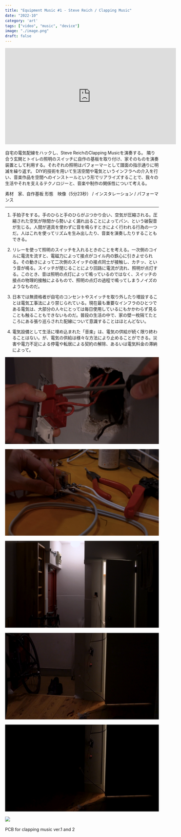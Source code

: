 ```yaml
---
title: "Equipment Music #1 - Steve Reich / Clapping Music"
date: "2022-10"
category: 'art'
tags: ["video", "music", "device"]
image: "./image.png"
draft: false
---
```


<iframe width="560" height="315" src="https://www.youtube.com/embed/9gscVlS31B0" title="YouTube video player" frameborder="0" allow="accelerometer; autoplay; clipboard-write; encrypted-media; gyroscope; picture-in-picture" allowfullscreen></iframe>

自宅の電気配線をハックし、Steve ReichのClapping Musicを演奏する。
隣り合う玄関とトイレの照明のスイッチに自作の基板を取り付け、家そのものを演奏装置として利用する。それぞれの照明はパフォーマーとして譜面の指示通りに明滅を繰り返す。
DIY的技術を用いて生活空間や電気というインフラへの介入を行い、音楽作品を空間へのインストールという形でリアライズすることで、我々の生活やそれを支えるテクノロジーと、音楽や制作の関係性について考える。

素材　家、自作基板
形態　映像（5分23秒） / インスタレーション / パフォーマンス


--- 

1. 手拍子をする。手のひらと手のひらがぶつかり合い、空気が圧縮される。圧縮された空気が隙間から勢いよく漏れ出ることによってパン、という破裂音が生じる。人間が道具を使わずに音を鳴らすときによく行われる行為の一つだ。人はこれを使ってリズムを生み出したり、音楽を演奏したりすることもできる。

2. リレーを使って照明のスイッチを入れるときのことを考える。一次側のコイルに電流を流すと、電磁力によって接点がコイル内の鉄心に引きよせられる。その動きによって二次側のスイッチの接点同士が接触し、カチッ、という音が鳴る。スイッチが閉じることにより回路に電流が流れ、照明が点灯する。このとき、音は照明の点灯によって鳴っているのではなく、スイッチの接点の物理的接触によるもので、照明の点灯の過程で鳴ってしまうノイズのようなものだ。

3. 日本では無資格者が自宅のコンセントやスイッチを取り外したり増設することは電気工事法により禁じられている。現在最も重要なインフラのひとつである電気は、大部分の人々にとっては毎日使用しているにもかかわらず見ることも触ることもできないものだ。普段の生活の中で、家の壁一枚隔てたところにある張り巡らされた配線について意識することはほとんどない。

4. 電気設備として生活に埋め込まれた「音楽」は、電気の供給が続く限り終わることはない。が、電気の供給は様々な方法により止めることができる。災害や電力不足による停電や転居による契約の解除、あるいは電気料金の滞納によって。


![](./01.png)

![](./02.png)

![](./03.png)

![](./04.png)

![](./05.png)


![](./06.png)

PCB for clapping music ver.1 and 2